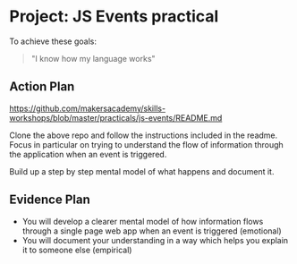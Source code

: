# Project: JS Events practical

To achieve these goals:
  > "I know how my language works"

## Action Plan
https://github.com/makersacademy/skills-workshops/blob/master/practicals/js-events/README.md

Clone the above repo and follow the instructions included in the readme. Focus in particular on trying to understand the flow of information through the application when an event is triggered.

Build up a step by step mental model of what happens and document it.

## Evidence Plan
- You will develop a clearer mental model of how information flows through a single page web app when an event is triggered (emotional)
- You will document your understanding in a way which helps you explain it to someone else (empirical)

